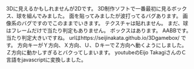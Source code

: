 3Dに見えるかもしれませんが2Dです。
3D制作ソフトで一番最初に見るボックス、球を組んでみました。
面を貼ってみましたが波打ってるバグあります。
画像系のバグですのでこのままでいきます。
テクスチャは貼れません。
まだ、球はフレームだけで当たり判定もありません。
ボックスはあります。
AABBです。当たり判定大きいですね。
urlはhttps://seijinakata.github.io/3Dgamebox/
です。
方向キーがＹ方向、Ｘ方向、Ｕ、ＤキーでＺ方向へ動くようにしました。
Ｚ方向に動かしすぎるとバクってしまいます。
youtubeのEijo TakagiさんのＣ言語をjavascriptに変換しました。
